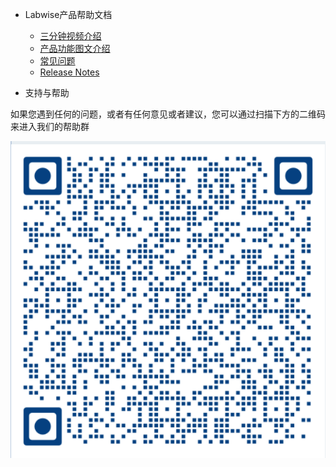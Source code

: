 - Labwise产品帮助文档 

    - [三分钟视频介绍](/quick_start.md)
    - [产品功能图文介绍](/feature_text.md)
    - [常见问题](/faq.md)
    - [Release Notes](/release_note.md)


- 支持与帮助

如果您遇到任何的问题，或者有任何意见或者建议，您可以通过扫描下方的二维码来进入我们的帮助群

![img_2.png](img_2.png)